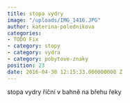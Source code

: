 ```yaml
---
title: stopa vydry
image: "/uploads/IMG_1416.JPG"
author: katerina-polednikova
categories:
- TODO Fix
- category: stopy
- category: vydra
- category: pobytove-znaky
position: 23
date: 2016-04-30 12:15:33.000000000 Z
---
```

stopa vydry říční v bahně na břehu řeky 